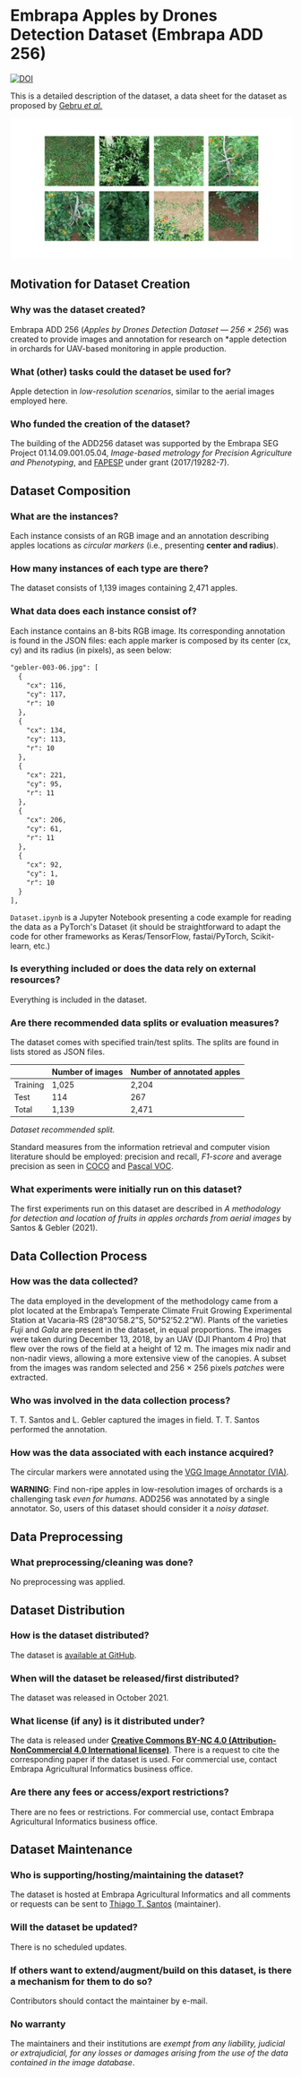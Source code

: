 Embrapa Apples by Drones Detection Dataset (Embrapa ADD 256)
================================================================

[![DOI](https://zenodo.org/badge/419452503.svg)](https://zenodo.org/badge/latestdoi/419452503)

This is a detailed description of the dataset, a data sheet for the dataset as proposed by [Gebru *et al.*](https://arxiv.org/abs/1803.09010)

![ADD256 Banner](repository-open-graph-template.png)

Motivation for Dataset Creation
-------------------------------

### Why was the dataset created?

Embrapa ADD 256 (*Apples by Drones Detection Dataset — 256 × 256*) was created
to provide images and annotation for research on *apple detection in orchards for UAV-based monitoring in apple production. 

### What (other) tasks could the dataset be used for?

Apple detection in *low-resolution scenarios*, similar to the aerial
images employed here.

### Who funded the creation of the dataset?

The building of the ADD256 dataset was supported by the Embrapa SEG
Project 01.14.09.001.05.04, *Image-based metrology for Precision
Agriculture and Phenotyping*, and [FAPESP](https://fapesp.br/) under 
grant (2017/19282-7).

Dataset Composition 
-------------------

### What are the instances? 

Each instance consists of an RGB image and an annotation describing apples 
locations as _circular markers_ (i.e., presenting **center and radius**).

### How many instances of each type are there? 

The dataset consists of 1,139 images containing 2,471 apples. 

### What data does each instance consist of? 

Each instance contains an 8-bits RGB image. Its corresponding annotation
is found in the JSON files: each apple marker is composed by its center (cx, cy)
and its radius (in pixels), as seen below:

    "gebler-003-06.jpg": [
      {
        "cx": 116,
        "cy": 117,
        "r": 10
      },
      {
        "cx": 134,
        "cy": 113,
        "r": 10
      },
      {
        "cx": 221,
        "cy": 95,
        "r": 11
      },
      {
        "cx": 206,
        "cy": 61,
        "r": 11
      },
      {
        "cx": 92,
        "cy": 1,
        "r": 10
      }
    ],

`Dataset.ipynb` is a Jupyter Notebook presenting a code example for reading 
the data as a PyTorch's Dataset (it should be straightforward to adapt the code
for other frameworks as Keras/TensorFlow, fastai/PyTorch, Scikit-learn, etc.)

### Is everything included or does the data rely on external resources? 

Everything is included in the dataset.

### Are there recommended data splits or evaluation measures? 

The dataset comes with specified train/test splits. The splits are found
in lists stored as JSON files.

  |         |  Number of images  | Number of annotated apples |
  | ---     | ---                | ---                        |
  |Training | 1,025              |  2,204                     | 
  |Test     |   114              |    267                     |  
  |Total    | 1,139              |  2,471                     |             

*Dataset recommended split.*

Standard measures from the information retrieval and computer vision
literature should be employed: precision and recall, *F1-score* and
average precision as seen in [COCO](http://cocodataset.org)
and [Pascal VOC](http://host.robots.ox.ac.uk/pascal/VOC).

### What experiments were initially run on this dataset? 

The first experiments run on this dataset are described in *A methodology for detection 
and location of fruits in apples orchards from aerial images* by Santos & Gebler (2021).

Data Collection Process 
-----------------------

### How was the data collected?

The data employed in the development of the methodology came from a plot located
at the Embrapa’s Temperate Climate Fruit Growing Experimental Station at Vacaria-RS
(28°30’58.2”S, 50°52’52.2”W). Plants of 
the varieties _Fuji_ and _Gala_ are present in the dataset, in equal proportions. The images were 
taken during December 13, 2018, by an UAV (DJI Phantom 4 Pro) that flew over the rows of 
the field at a height of 12 m. The images mix nadir and non-nadir views, allowing a more extensive view of the 
canopies. A subset from the images was random selected and 256 × 256 pixels *patches* were extracted.

### Who was involved in the data collection process?

T. T. Santos and L. Gebler captured the images in
field. T. T. Santos performed the annotation.

### How was the data associated with each instance acquired?

The circular markers were annotated using the [VGG Image Annotator (VIA)](https://www.robots.ox.ac.uk/~vgg/software/via/).

**WARNING**: Find non-ripe apples in low-resolution images of orchards is a challenging task *even for humans*. ADD256 was annotated by a single 
annotator. So, users of this dataset should consider it a *noisy dataset*. 


Data Preprocessing
------------------

### What preprocessing/cleaning was done? 

No preprocessing was applied.

Dataset Distribution
--------------------

### How is the dataset distributed?

The dataset is [available at GitHub](https://github.com/thsant/add256).

### When will the dataset be released/first distributed?

The dataset was released in October 2021.

### What license (if any) is it distributed under?

The data is released under [**Creative Commons BY-NC 4.0 (Attribution-NonCommercial 4.0 International license)**](https://creativecommons.org/licenses/by-nc/4.0/). 
There is a request to cite the corresponding paper if the dataset is used. For
commercial use, contact Embrapa Agricultural Informatics business office.

### Are there any fees or access/export restrictions?

There are no fees or restrictions. For commercial use, contact Embrapa
Agricultural Informatics business office.

Dataset Maintenance
-------------------

### Who is supporting/hosting/maintaining the dataset?

The dataset is hosted at Embrapa Agricultural Informatics and all
comments or requests can be sent to [Thiago T. Santos](https://github.com/thsant)
(maintainer).

### Will the dataset be updated?

There is no scheduled updates. 

### If others want to extend/augment/build on this dataset, is there a mechanism for them to do so?

Contributors should contact the maintainer by e-mail.

### No warranty

The maintainers and their institutions are *exempt from any liability,
judicial or extrajudicial, for any losses or damages arising from the
use of the data contained in the image database*.


